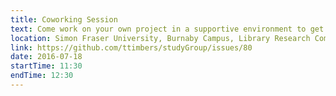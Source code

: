 ```yaml
---
title: Coworking Session
text: Come work on your own project in a supportive environment to get (and give) help from your peers!
location: Simon Fraser University, Burnaby Campus, Library Research Commons
link: https://github.com/ttimbers/studyGroup/issues/80
date: 2016-07-18
startTime: 11:30
endTime: 12:30
---
```

